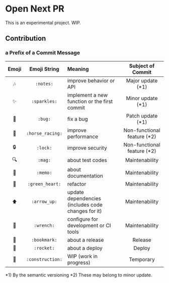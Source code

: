 # Open Next PR

This is an experimental project. WIP.

## Contribution

### a Prefix of a Commit Message

|     Emoji      |   Emoji String   | Meaning                                            |      Subject of Commit      |
|:--------------:|:----------------:|:-------------------------------------------------- |:---------------------------:|
|    :notes:     |    `:notes:`     | improve behavior or API                            |      Major update (*1)      |
|   :sparkles:   |   `:sparkles:`   | implement a new function or the first commit       |      Minor update (*1)      |
|     :bug:      |     `:bug:`      | fix a bug                                          |      Patch update (*1)      |
| :horse_racing: | `:horse_racing:` | improve performance                                | Non-functional feature (*2) |
|     :lock:     |     `:lock:`     | improve security                                   | Non-functional feature (*2) |
|     :mag:      |     `:mag:`      | about test codes                                   |       Maintenability        |
|     :memo:     |     `:memo:`     | about documentation                                |       Maintenability        |
| :green_heart:  | `:green_heart:`  | refactor                                           |       Maintenability        |
|   :arrow_up:   |   `:arrow_up:`   | update dependencies (includes code changes for it) |       Maintenability        |
|    :wrench:    |    `:wrench:`    | configure for development or CI tools              |       Maintenability        |
|   :bookmark:   |   `:bookmark:`   | about a release                                    |           Release           |
|    :rocket:    |    `:rocket:`    | about a deploy                                     |           Deploy            |
| :construction: | `:construction:` | WIP (work in progress)                             |          Temporary          |

*1) By the semantic versioning
*2) These may belong to minor update.  
